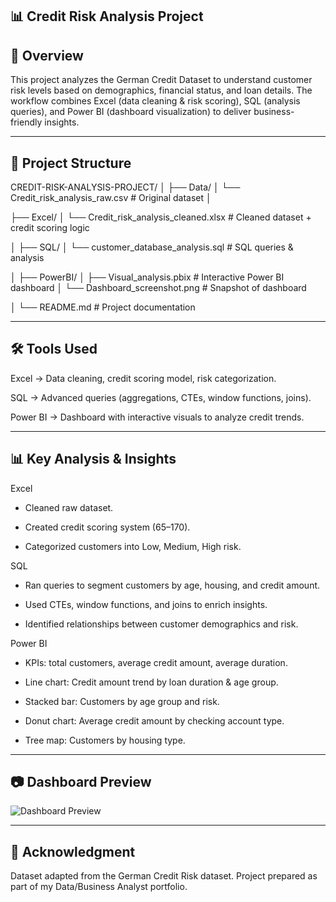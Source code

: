 ## 📊 Credit Risk Analysis Project
## 📝 Overview

This project analyzes the German Credit Dataset to understand customer risk levels based on demographics, financial status, and loan details.
The workflow combines Excel (data cleaning & risk scoring), SQL (analysis queries), and Power BI (dashboard visualization) to deliver business-friendly insights.

---

## 📂 Project Structure
CREDIT-RISK-ANALYSIS-PROJECT/
│
├── Data/
│   └── Credit_risk_analysis_raw.csv        # Original dataset
│

├── Excel/
│   └── Credit_risk_analysis_cleaned.xlsx   # Cleaned dataset + credit scoring logic

│
├── SQL/
│   └── customer_database_analysis.sql      # SQL queries & analysis

│
├── PowerBI/
│   ├── Visual_analysis.pbix                # Interactive Power BI dashboard
│   └── Dashboard_screenshot.png            # Snapshot of dashboard

│
└── README.md                               # Project documentation

---

## 🛠 Tools Used
Excel → Data cleaning, credit scoring model, risk categorization.

SQL → Advanced queries (aggregations, CTEs, window functions, joins).

Power BI → Dashboard with interactive visuals to analyze credit trends.

--- 

## 📊 Key Analysis & Insights
Excel

* Cleaned raw dataset.

* Created credit scoring system (65–170).

* Categorized customers into Low, Medium, High risk.

SQL

* Ran queries to segment customers by age, housing, and credit amount.

* Used CTEs, window functions, and joins to enrich insights.

* Identified relationships between customer demographics and risk.

Power BI

* KPIs: total customers, average credit amount, average duration.

* Line chart: Credit amount trend by loan duration & age group.

* Stacked bar: Customers by age group and risk.

* Donut chart: Average credit amount by checking account type.

* Tree map: Customers by housing type.

---

## 📷 Dashboard Preview
![Dashboard Preview](dashboard_screnshot.png)

---

## 🙌 Acknowledgment

Dataset adapted from the German Credit Risk dataset.
Project prepared as part of my Data/Business Analyst portfolio.